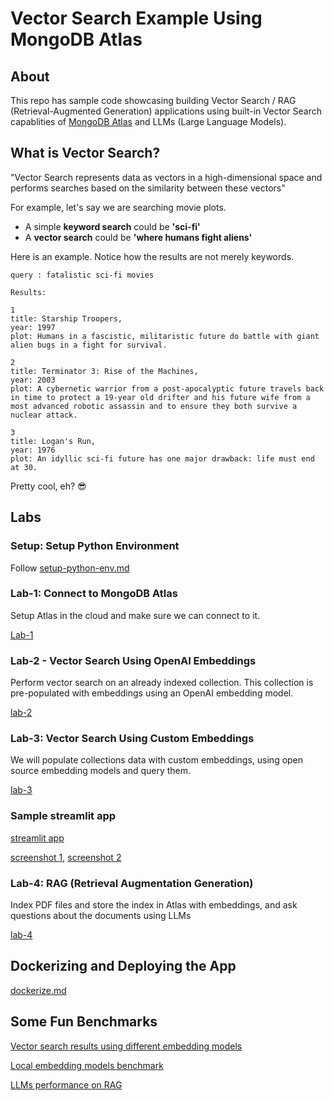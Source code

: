 # Vector Search Example Using MongoDB Atlas

## About

This repo has sample code showcasing  building Vector Search / RAG (Retrieval-Augmented Generation) applications using built-in Vector Search capablities of [MongoDB Atlas](https://www.mongodb.com/atlas) and LLMs (Large Language Models).


## What is Vector Search?

"Vector Search  represents data as vectors in a high-dimensional space and performs searches based on the similarity between these vectors"

For example, let's say we are searching movie plots.

- A simple **keyword search** could be **'sci-fi'**
- A **vector search** could be **'where humans fight aliens'**

Here is an example.  Notice how the results are not merely keywords.

```text
query : fatalistic sci-fi movies
```

```text
Results: 

1
title: Starship Troopers,
year: 1997
plot: Humans in a fascistic, militaristic future do battle with giant alien bugs in a fight for survival.

2
title: Terminator 3: Rise of the Machines,
year: 2003
plot: A cybernetic warrior from a post-apocalyptic future travels back in time to protect a 19-year old drifter and his future wife from a most advanced robotic assassin and to ensure they both survive a nuclear attack.

3
title: Logan's Run,
year: 1976
plot: An idyllic sci-fi future has one major drawback: life must end at 30.
```

Pretty cool, eh? 😎

## Labs

### Setup: Setup Python Environment

Follow [setup-python-env.md](setup-python-env.md)

### Lab-1: Connect to MongoDB Atlas

Setup Atlas in the cloud and make sure we can connect to it.

[Lab-1](lab-1-atlas-setup/README.md)



### Lab-2 - Vector Search Using OpenAI Embeddings

Perform vector search on an already indexed collection.  This collection is pre-populated with embeddings using an OpenAI embedding model.

[lab-2](lab-2-vector-search-openai/README.md)


### Lab-3: Vector Search Using Custom Embeddings

We will populate collections data with custom embeddings, using open source embedding models and query them.

[lab-3](lab-3-vector-search-custom/README.md)

### Sample streamlit app

[streamlit app](lab-2-vector-search-openai/vector-search-streamlit.py)

[screenshot 1](images/streamlit-ui-2.png),  [screenshot 2](images/streamlit-ui-3b.png)


### Lab-4: RAG (Retrieval Augmentation Generation)

Index PDF files and store the index in Atlas with embeddings, and ask questions about the documents using LLMs

[lab-4](lab-4-rag/README.md)

## Dockerizing and Deploying the App

[dockerize.md](dockerize.md)

## Some Fun Benchmarks

[Vector search results using different embedding models](benchmark-search-results.md)

[Local embedding models benchmark](benchmark-embedding-models.md)

[LLMs performance on RAG](benchmark-LLMs.md)
